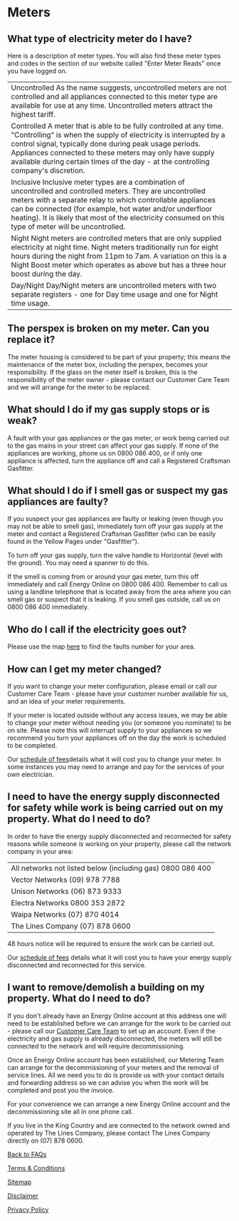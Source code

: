 # Meters
## What type of electricity meter do I have?
Here is a description of meter types. You will also find these meter types and codes in the section of our website called "Enter Meter Reads" once you have logged on.

| | 
| ---------------------------------------| 
| Uncontrolled	As the name suggests, uncontrolled meters are not controlled and all appliances connected to this meter type are available for use at any time. Uncontrolled meters attract the highest tariff.| 
| Controlled	A meter that is able to be fully controlled at any time. "Controlling" is when the supply of electricity is interrupted by a control signal, typically done during peak usage periods. Appliances connected to these meters may only have supply available during certain times of the day - at the controlling company's discretion.| 
| Inclusive	Inclusive meter types are a combination of uncontrolled and controlled meters. They are uncontrolled meters with a separate relay to which controllable appliances can be connected (for example, hot water and/or underfloor heating). It is likely that most of the electricity consumed on this type of meter will be uncontrolled.| 
| Night	Night meters are controlled meters that are only supplied electricity at night time. Night meters traditionally run for eight hours during the night from 11pm to 7am. A variation on this is a Night Boost meter which operates as above but has a three hour boost during the day.| 
| Day/Night	Day/Night meters are uncontrolled meters with two separate registers - one for Day time usage and one for Night time usage.| 

## The perspex is broken on my meter. Can you replace it?
The meter housing is considered to be part of your property; this means the maintenance of the meter box, including the perspex, becomes your responsibility. If the glass on the meter itself is broken, this is the responsibility of the meter owner - please contact our Customer Care Team and we will arrange for the meter to be replaced.

## What should I do if my gas supply stops or is weak?
A fault with your gas appliances or the gas meter, or work being carried out to the gas mains in your street can affect your gas supply. If none of the appliances are working, phone us on 0800 086 400, or if only one appliance is affected, turn the appliance off and call a Registered Craftsman Gasfitter.

## What should I do if I smell gas or suspect my gas appliances are faulty?
If you suspect your gas appliances are faulty or leaking (even though you may not be able to smell gas), immediately turn off your gas supply at the meter and contact a Registered Craftsman Gasfitter (who can be easily found in the Yellow Pages under "Gasfitter").

To turn off your gas supply, turn the valve handle to Horizontal (level with the ground). You may need a spanner to do this.

If the smell is coming from or around your gas meter, turn this off immediately and call Energy Online on 0800 086 400. Remember to call us using a landline telephone that is located away from the area where you can smell gas or suspect that it is leaking. If you smell gas outside, call us on 0800 086 400 immediately.

## Who do I call if the electricity goes out?
Please use the map [here](http://www.energyonline.co.nz/Default.aspx?tabid=171) to find the faults number for your area.

## How can I get my meter changed?
If you want to change your meter configuration, please email or call our Customer Care Team - please have your customer number available for us, and an idea of your meter requirements.

If your meter is located outside without any access issues, we may be able to change your meter without needing you (or someone you nominate) to be on site. Please note this will interrupt supply to your appliances so we recommend you turn your appliances off on the day the work is scheduled to be completed.

Our [schedule of fees](http://www.energyonline.co.nz/Default.aspx?tabid=101)details what it will cost you to change your meter. In some instances you may need to arrange and pay for the services of your own electrician.

## I need to have the energy supply disconnected for safety while work is being carried out on my property. What do I need to do?
In order to have the energy supply disconnected and reconnected for safety reasons while someone is working on your property, please call the network company in your area:

| | 
| ----------------| 
| All networks not listed below (including gas)	0800 086 400| 
| Vector Networks	(09) 978 7788| 
| Unison Networks	(06) 873 9333| 
| Electra Networks	0800 353 2872| 
| Waipa Networks	(07) 870 4014| 
| The Lines Company	(07) 878 0600| 
48 hours notice will be required to ensure the work can be carried out.

Our [schedule of fees](http://www.energyonline.co.nz/Default.aspx?tabid=101) details what it will cost you to have your energy supply disconnected and reconnected for this service.

## I want to remove/demolish a building on my property. What do I need to do?
If you don't already have an Energy Online account at this address one will need to be established before we can arrange for the work to be carried out - please call our [Customer Care Team](http://www.energyonline.co.nz/Default.aspx?tabid=66) to set up an account. Even if the electricity and gas supply is already disconnected, the meters will still be connected to the network and will require decommissioning.

Once an Energy Online account has been established, our Metering Team can arrange for the decommissioning of your meters and the removal of service lines. All we need you to do is provide us with your contact details and forwarding address so we can advise you when the work will be completed and post you the invoice.

For your convenience we can arrange a new Energy Online account and the decommissioning site all in one phone call.

If you live in the King Country and are connected to the network owned and operated by The Lines Company, please contact The Lines Company directly on (07) 878 0600.




[Back to FAQs](http://www.energyonline.co.nz/residential/residential_faqs)


[Terms & Conditions](http://www.energyonline.co.nz/terms)

[Sitemap](http://www.energyonline.co.nz/home/site_map)

[Disclaimer](http://www.energyonline.co.nz/home/site_map/disclaimer)

[Privacy Policy](http://www.energyonline.co.nz/home/site_map/privacy_policy)
